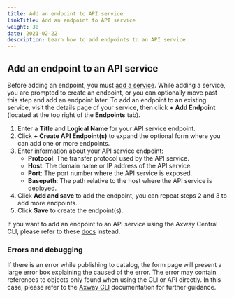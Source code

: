 ```yaml
---
title: Add an endpoint to API service
linkTitle: Add an endpoint to API service
weight: 30
date: 2021-02-22
description: Learn how to add endpoints to an API service.
---
```


## Add an endpoint to an API service

Before adding an endpoint, you must [add a service](/docs/env_gw_mgmt/add_api_service).  While adding a service, you are prompted to create an endpoint, or you can optionally move past this step and add an endpoint later. To add an endpoint to an existing service, visit the details page of your service, then click **+ Add Endpoint** (located at the top right of the **Endpoints** tab).

1. Enter a **Title** and **Logical Name** for your API service endpoint.
2. Click **+ Create API Endpoint(s)** to expand the optional form where you can add one or more endpoints.
3. Enter information about your API service endpoint:
    * **Protocol**: The transfer protocol used by the API service.
    * **Host**: The domain name or IP address of the API service.
    * **Port**: The port number where the API service is exposed.
    * **Basepath**: The path relative to the host where the API service is deployed.
4. Click **Add and save** to add the endpoint, you can repeat steps 2 and 3 to add more endpoints.
5. Click **Save** to create the endpoint(s).

If you want to add an endpoint to an API service using the Axway Central CLI, please refer to these [docs](/docs/integrate_with_central/cli_central/cli_publish) instead.
  
### Errors and debugging

If there is an error while publishing to catalog, the form page will present a large error box explaining the caused of the error. The error may contain references to objects only found when using the CLI or API directly. In this case, please refer to the [Axway CLI](/docs/integrate_with_central/cli_central/cli_publish) documentation for further guidance.
